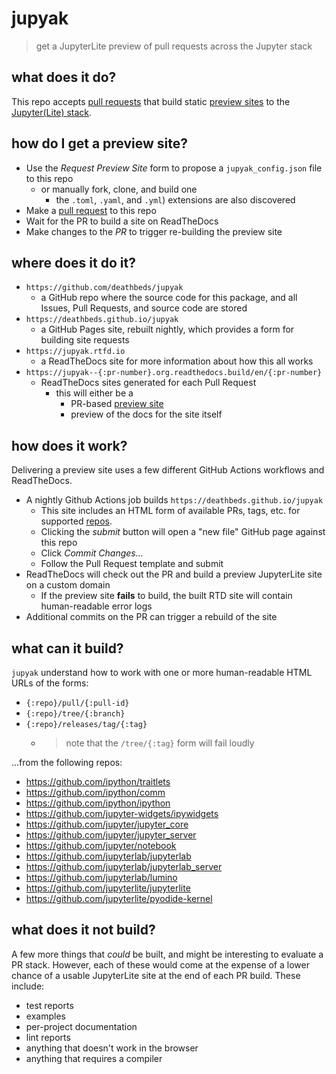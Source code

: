 # jupyak

> get a JupyterLite preview of pull requests across the Jupyter stack

## what does it do?

This repo accepts [pull requests](#how-does-it-work) that build static [preview sites](#how-do-i-get-a-preview-site) to the [Jupyter(Lite) stack](#what-can-it-build).

## how do I get a preview site?

- Use the _Request Preview Site_ form to propose a `jupyak_config.json` file to this repo
  - or manually fork, clone, and build one
    - the `.toml`, `.yaml`, and `.yml`) extensions are also discovered
- Make a [pull request][pulls] to this repo
- Wait for the PR to build a site on ReadTheDocs
- Make changes to the _PR_ to trigger re-building the preview site

## where does it do it?

- `https://github.com/deathbeds/jupyak`
    - a GitHub repo where the source code for this package, and all Issues, Pull Requests, and source code are stored
- `https://deathbeds.github.io/jupyak`
    - a GitHub Pages site, rebuilt nightly, which provides a form for building site requests
- `https://jupyak.rtfd.io`
    - a ReadTheDocs site for more information about how this all works
- `https://jupyak--{:pr-number}.org.readthedocs.build/en/{:pr-number}`
    - ReadTheDocs sites generated for each Pull Request
      - this will either be a
        - PR-based [preview site](#how-do-i-get-a-preview-site)
        - preview of the docs for the site itself

## how does it work?

Delivering a preview site uses a few different GitHub Actions workflows and ReadTheDocs.

- A nightly Github Actions job builds `https://deathbeds.github.io/jupyak`
  - This site includes an HTML form of available PRs, tags, etc. for supported
    [repos](#what-can-it-build).
  - Clicking the _submit_ button will open a "new file" GitHub page against this repo
  - Click _Commit Changes..._
  - Follow the Pull Request template and submit
- ReadTheDocs will check out the PR and build a preview JupyterLite site on a custom
    domain
  - If the preview site **fails** to build, the built RTD site will contain
    human-readable error logs
- Additional commits on the PR can trigger a rebuild of the site

## what can it build?

`jupyak` understand how to work with one or more human-readable HTML URLs of the forms:

  - `{:repo}/pull/{:pull-id}`
  - `{:repo}/tree/{:branch}`
  - `{:repo}/releases/tag/{:tag}`
    - > note that the `/tree/{:tag}` form will fail loudly

...from the following repos:

  - https://github.com/ipython/traitlets
  - https://github.com/ipython/comm
  - https://github.com/ipython/ipython
  - https://github.com/jupyter-widgets/ipywidgets
  - https://github.com/jupyter/jupyter_core
  - https://github.com/jupyter/jupyter_server
  - https://github.com/jupyter/notebook
  - https://github.com/jupyterlab/jupyterlab
  - https://github.com/jupyterlab/jupyterlab_server
  - https://github.com/jupyterlab/lumino
  - https://github.com/jupyterlite/jupyterlite
  - https://github.com/jupyterlite/pyodide-kernel

## what does it not build?

A few more things that _could_ be built, and might be interesting to evaluate
a PR stack. However, each of these would come at the expense of a lower chance
of a usable JupyterLite site at the end of each PR build. These include:

- test reports
- examples
- per-project documentation
- lint reports
- anything that doesn't work in the browser
- anything that requires a compiler

[issues]: https://github.com/deathbeds/jupyak/issues
[pulls]: https://github.com/deathbeds/jupyak/pulls
